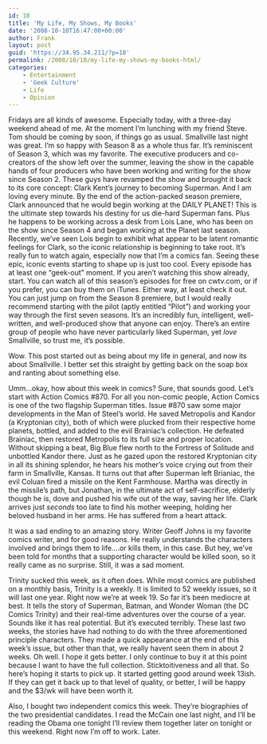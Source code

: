 ```yaml
---
id: 18
title: 'My Life, My Shows, My Books'
date: '2008-10-10T16:47:00+00:00'
author: Frank
layout: post
guid: 'https://34.95.34.211/?p=18'
permalink: /2008/10/10/my-life-my-shows-my-books-html/
categories:
    - Entertainment
    - 'Geek Culture'
    - Life
    - Opinion
---
```


Fridays are all kinds of awesome. Especially today, with a three-day weekend ahead of me. At the moment I’m lunching with my friend Steve. Tom should be coming by soon, if things go as usual. Smallville last night was great. I’m so happy with Season 8 as a whole thus far. It’s reminiscent of Season 3, which was my favorite. The executive producers and co-creators of the show left over the summer, leaving the show in the capable hands of four producers who have been working and writing for the show since Season 2. These guys have revamped the show and brought it back to its core concept: Clark Kent’s journey to becoming Superman. And I am loving every minute. By the end of the action-packed season premiere, Clark announced that he would begin working at the DAILY PLANET! This is the ultimate step towards his destiny for us die-hard Superman fans. Plus he happens to be working across a desk from Lois Lane, who has been on the show since Season 4 and began working at the Planet last season. Recently, we’ve seen Lois begin to exhibit what appear to be latent romantic feelings for Clark, so the iconic relationship is beginning to take root. It’s really fun to watch again, especially now that I’m a comics fan. Seeing these epic, iconic events starting to shape up is just too cool. Every episode has at least one “geek-out” moment. If you aren’t watching this show already, start. You can watch all of this season’s episodes for free on cwtv.com, or if you prefer, you can buy them on iTunes. Either way, at least check it out. You can just jump on from the Season 8 premiere, but I would really recommend starting with the pilot (aptly entitled “Pilot”) and working your way through the first seven seasons. It’s an incredibly fun, intelligent, well-written, and well-produced show that anyone can enjoy. There’s an entire group of people who have never particularly liked Superman, yet *love* Smallville, so trust me, it’s possible.

Wow. This post started out as being about my life in general, and now its about Smallville. I better set this straight by getting back on the soap box and ranting about something else.

Umm…okay, how about this week in comics? Sure, that sounds good. Let’s start with Action Comics #870. For all you non-comic people, Action Comics is one of the two flagship Superman titles. Issue #870 saw some major developments in the Man of Steel’s world. He saved Metropolis and Kandor (a Kryptonian city), both of which were plucked from their respective home planets, bottled, and added to the evil Brainiac’s collection. He defeated Brainiac, then restored Metropolis to its full size and proper location. Without skipping a beat, Big Blue flew north to the Fortress of Solitude and unbottled Kandor there. Just as he gazed upon the restored Kryptonian city in all its shining splendor, he hears his mother’s voice crying out from their farm in Smallville, Kansas. It turns out that after Superman left Brianiac, the evil Coluan fired a missile on the Kent Farmhouse. Martha was directly in the missile’s path, but Jonathan, in the ultimate act of self-sacrifice, elderly though he is, dove and pushed his wife out of the way, saving her life. Clark arrives just *seconds* too late to find his mother weeping, holding her beloved husband in her arms. He has suffered from a heart attack.

It was a sad ending to an amazing story. Writer Geoff Johns is my favorite comics writer, and for good reasons. He really understands the characters involved and brings them to life….or kills them, in this case. But hey, we’ve been told for months that a supporting character would be killed soon, so it really came as no surprise. Still, it was a sad moment.

Trinity sucked this week, as it often does. While most comics are published on a monthly basis, Trinity is a weekly. It is limited to 52 weekly issues, so it will last one year. Right now we’re at week 19. So far it’s been mediocre at best. It tells the story of Superman, Batman, and Wonder Woman (the DC Comics Trinity) and their real-time adventures over the course of a year. Sounds like it has real potential. But it’s executed terribly. These last two weeks, the stories have had nothing to do with the three aforementioned principle characters. They made a quick appearance at the end of this week’s issue, but other than that, we really havent seen them in about 2 weeks. Oh well. I hope it gets better. I only continue to buy it at this point because I want to have the full collection. Sticktoitiveness and all that. So here’s hoping it starts to pick up. It started getting good around week 13ish. If they can get it back up to that level of quality, or better, I will be happy and the $3/wk will have been worth it.

Also, I bought two independent comics this week. They’re biographies of the two presidential candidates. I read the McCain one last night, and I’ll be reading the Obama one tonight I’ll review them together later on tonight or this weekend. Right now I’m off to work. Later.